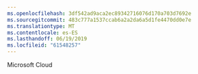 ```yaml
---
ms.openlocfilehash: 3df542ad9aca2ec89342716076d170a703d7692e
ms.sourcegitcommit: 483c777a1537ccab6a2a2da6a5d1fe4470dd0e7e
ms.translationtype: MT
ms.contentlocale: es-ES
ms.lasthandoff: 06/19/2019
ms.locfileid: "61548257"
---
```

Microsoft Cloud